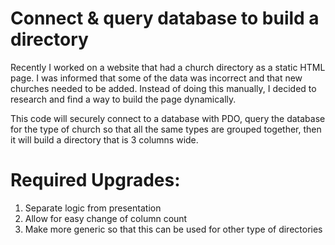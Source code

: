 Connect & query database to build a directory
=============================================

Recently I worked on a website that had a church directory as a static HTML page. I was informed that some of the data was incorrect and that new churches needed to be added. Instead of doing this manually, I decided to research and find a way to build the page dynamically. 

This code will securely connect to a database with PDO, query the database for the type of church so that all the same types are grouped together, then it will build a directory that is 3 columns wide.

Required Upgrades:
==================
1) Separate logic from presentation
2) Allow for easy change of column count
3) Make more generic so that this can be used for other type of directories